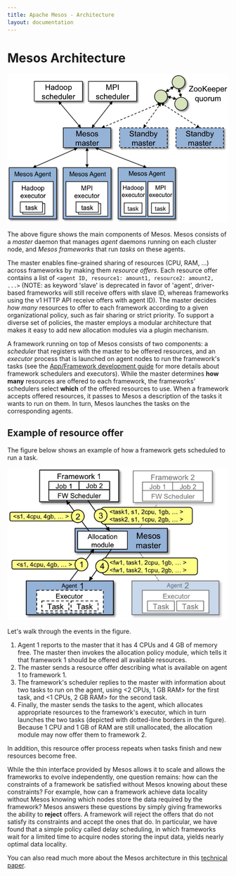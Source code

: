 ```yaml
---
title: Apache Mesos - Architecture
layout: documentation
---
```


# Mesos Architecture

![Mesos Architecture](images/architecture3.jpg)

The above figure shows the main components of Mesos.  Mesos consists of a *master* daemon that manages *agent* daemons running on each cluster node, and *Mesos frameworks* that run *tasks* on these agents.

The master enables fine-grained sharing of resources (CPU, RAM, ...) across
frameworks by making them *resource offers*. Each resource offer contains a list
of `<agent ID, resource1: amount1, resource2: amount2, ...>` (NOTE: as
keyword 'slave' is deprecated in favor of 'agent', driver-based frameworks will
still receive offers with slave ID, whereas frameworks using the v1 HTTP API receive offers with agent ID). The master decides *how many* resources to offer to each framework according to a given organizational policy, such as fair sharing or strict priority. To support a diverse set of policies, the master employs a modular architecture that makes it easy to add new allocation modules via a plugin mechanism.

A framework running on top of Mesos consists of two components: a *scheduler* that registers with the master to be offered resources, and an *executor* process that is launched on agent nodes to run the framework's tasks (see the [App/Framework development guide](app-framework-development-guide.md) for more details about framework schedulers and executors). While the master determines **how many** resources are offered to each framework, the frameworks' schedulers select **which** of the offered resources to use. When a framework accepts offered resources, it passes to Mesos a description of the tasks it wants to run on them. In turn, Mesos launches the tasks on the corresponding agents.

## Example of resource offer

The figure below shows an example of how a framework gets scheduled to run a task.

![Mesos Architecture](images/architecture-example.jpg)

Let's walk through the events in the figure.

1. Agent 1 reports to the master that it has 4 CPUs and 4 GB of memory free. The master then invokes the allocation policy module, which tells it that framework 1 should be offered all available resources.
1. The master sends a resource offer describing what is available on agent 1 to framework 1.
1. The framework's scheduler replies to the master with information about two tasks to run on the agent, using <2 CPUs, 1 GB RAM> for the first task, and <1 CPUs, 2 GB RAM> for the second task.
1. Finally, the master sends the tasks to the agent, which allocates appropriate resources to the framework's executor, which in turn launches the two tasks (depicted with dotted-line borders in the figure). Because 1 CPU and 1 GB of RAM are still unallocated, the allocation module may now offer them to framework 2.

In addition, this resource offer process repeats when tasks finish and new resources become free.

While the thin interface provided by Mesos allows it to scale and allows the frameworks to evolve independently, one question remains: how can the constraints of a framework be satisfied without Mesos knowing about these constraints? For example, how can a framework achieve data locality without Mesos knowing which nodes store the data required by the framework? Mesos answers these questions by simply giving frameworks the ability to **reject** offers. A framework will reject the offers that do not satisfy its constraints and accept the ones that do.  In particular, we have found that a simple policy called delay scheduling, in which frameworks wait for a limited time to acquire nodes storing the input data, yields nearly optimal data locality.

You can also read much more about the Mesos architecture in this [technical paper](https://www.usenix.org/conference/nsdi11/mesos-platform-fine-grained-resource-sharing-data-center).
